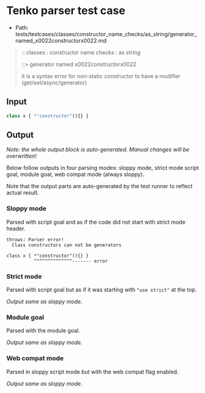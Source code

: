 # Tenko parser test case

- Path: tests/testcases/classes/constructor_name_checks/as_string/generator_named_x0022constructorx0022.md

> :: classes : constructor name checks : as string
>
> ::> generator named x0022constructorx0022
>
> it is a syntax error for non-static constructor to have a modifier (get/set/async/generator)

## Input

`````js
class x { *"constructor"(){} }
`````

## Output

_Note: the whole output block is auto-generated. Manual changes will be overwritten!_

Below follow outputs in four parsing modes: sloppy mode, strict mode script goal, module goal, web compat mode (always sloppy).

Note that the output parts are auto-generated by the test runner to reflect actual result.

### Sloppy mode

Parsed with script goal and as if the code did not start with strict mode header.

`````
throws: Parser error!
  Class constructors can not be generators

class x { *"constructor"(){} }
          ^^^^^^^^^^^^^^------- error
`````

### Strict mode

Parsed with script goal but as if it was starting with `"use strict"` at the top.

_Output same as sloppy mode._

### Module goal

Parsed with the module goal.

_Output same as sloppy mode._

### Web compat mode

Parsed in sloppy script mode but with the web compat flag enabled.

_Output same as sloppy mode._
